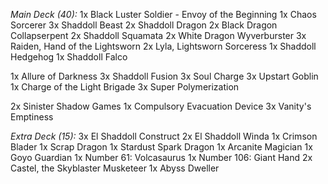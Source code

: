*Main Deck (40):*
1x Black Luster Soldier - Envoy of the Beginning
1x Chaos Sorcerer
3x Shaddoll Beast
2x Shaddoll Dragon
2x Black Dragon Collapserpent
2x Shaddoll Squamata
2x White Dragon Wyverburster
3x Raiden, Hand of the Lightsworn
2x Lyla, Lightsworn Sorceress
1x Shaddoll Hedgehog
1x Shaddoll Falco

1x Allure of Darkness
3x Shaddoll Fusion
3x Soul Charge
3x Upstart Goblin
1x Charge of the Light Brigade
3x Super Polymerization

2x Sinister Shadow Games
1x Compulsory Evacuation Device
3x Vanity's Emptiness

*Extra Deck (15):*
3x El Shaddoll Construct
2x El Shaddoll Winda
1x Crimson Blader
1x Scrap Dragon
1x Stardust Spark Dragon
1x Arcanite Magician
1x Goyo Guardian
1x Number 61: Volcasaurus
1x Number 106: Giant Hand
2x Castel, the Skyblaster Musketeer
1x Abyss Dweller